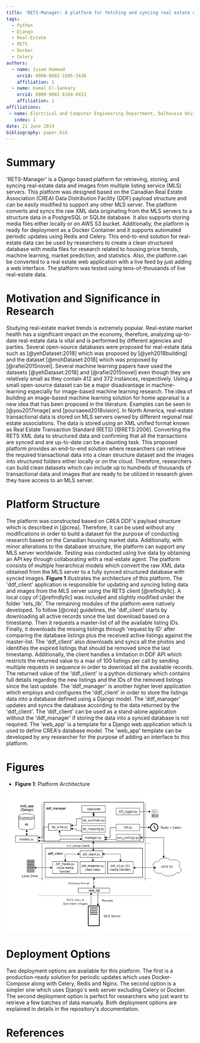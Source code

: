 ```yaml
---
title: 'RETS-Manager: A platform for fetching and syncing real estate data and images'
tags:
  - Python
  - Django
  - Real-Estate
  - RETS
  - Docker
  - Celery
authors:
  - name: Issam Hammad
    orcid: 0000-0002-1895-3438
    affiliation: 1
  - name: Kamal El-Sankary
    orcid: 0000-0001-8104-6913
    affiliation: 1
affiliations:
 - name: Electrical and Computer Engineering Department, Dalhousie University, Halifax, NS, Canada.
   index: 1
date: 21 June 2019
bibliography: paper.bib
---
```


# Summary

'RETS-Manager' is a Django based platform for retrieving, storing, and syncing real-estate data and images from multiple listing service (MLS) servers. This platform was designed based on the Canadian Real Estate Association (CREA) Data Distribution Facility (DDF) payload structure and can be easily modified to support any other MLS server. The platform converts and syncs the raw XML data originating from the MLS servers to a structure data in a PostgreSQL or SQLite database. It also supports storing media files either locally or on AWS S3 bucket. Additionally, the platform is ready for deployment as a Docker Container and it supports automated periodic updates using Redis and Celery. This end-to-end solution for real-estate data can be used by researchers to create a clean structured database with media files for research related to housing price trends, machine learning, market prediction, and statistics. Also, the platform can be converted to a real estate web application with a live feed by just adding a web interface. The platform was tested using tens-of-thousands of live real-estate data.


# Motivation and Significance in Research

Studying real-estate market trends is extremely popular. Real-estate market health has a significant impact on the economy, therefore, analyzing up-to-date real-estate data is vital and is performed by different agencies and parties. Several open-source databases were proposed for real-estate data such as [@yehDataset:2018] which was proposed by [@yeh2018building] and the dataset [@mohDataset:2018] which was proposed by [@rafiei2015novel]. Several machine learning papers have used the datasets [@yehDataset:2018] and [@rafiei2015novel] even though they are relatively small as they contain 412 and 372 instances, respectively. Using a small open-source dataset can be a major disadvantage in machine-learning especially for image-based machine learning research. The idea of building an image-based machine learning solution for home appraisal is a new idea that has been proposed in the literature. Examples can be seen in [@you2017image] and [poursaeed2018vision]. In North America, real-estate transactional data is stored on MLS servers owned by different regional real estate associations. The data is stored using an XML unified format known as Real Estate Transaction Standard (RETS) [@RETS:2006]. Converting the RETS XML data to structured data and confirming that all the transactions are synced and are up-to-date can be a daunting task. This proposed platform provides an end-to-end solution where researchers can retrieve the required transactional data into a clean structure dataset and the images into structured folders either locally or on the cloud. Therefore, researchers can build clean datasets which can include up to hundreds of thousands of transactional data and images that are ready to be utilized in research given they have access to an MLS server.

# Platform Structure

The platform was constructed based on CREA DDF's payload structure which is described in [@crea]. Therefore, it can be used without any modifications in order to build a dataset for the purpose of conducting research based on the Canadian housing market data. Additionally, with minor alterations to the database structure, the platform can support any MLS server worldwide. Testing was conducted using live data by obtaining an API key through collaborating with a real-estate agent. The platform consists of multiple hierarchical models which convert the raw XML data obtained from the MLS server to a fully synced structured database with synced images. **Figure 1** illustrates the architecture of this platform. The 'ddf_client' application is responsible for updating and syncing listing data and images from the MLS server using the RETS client [@refindlyllc]. A local copy of [@refindlyllc] was included and slightly modified under the folder 'rets_lib'. The remaining modules of the platform were natively developed.  To follow [@crea] guidelines, the 'ddf_client' starts by downloading all active records since the last download based on a timestamp. Then it requests a master-list of all the available listing IDs. Finally, it downloads the missing listings through 'request by ID' after comparing the database listings plus the received active listings against the master-list. The 'ddf_client' also downloads and syncs all the photos and identifies the expired listings that should be removed since the last timestamp. Additionally, the client handles a limitation in DDF API which restricts the returned value to a max of 100 listings per call by sending multiple requests in sequence in order to download all the available records. The returned value of the 'ddf_client' is a python dictionary which contains full details regarding the new listings and the IDs of the removed listings since the last update. The 'ddf_manager' is another higher level application which employs and configures the 'ddf_client' in order to store the listings data into a database defined using a Django model. The 'ddf_manager' updates and syncs the database according to the data returned by the 'ddf_client'. The 'ddf_client' can be used as a stand-alone application without the 'ddf_manager' if storing the data into a synced database is not required. The 'web_app' is a template for a Django web application which is used to define CREA's database model. The 'web_app' template can be developed by any researcher for the purpose of adding an interface to this platform. 

# Figures
- **Figure 1**: Platform Architecture   

![Platform Architecture.](Figure.png)

# Deployment Options

Two deployment options are available for this platform. The first is a production-ready solution for periodic updates which uses Docker-Compose along with Celery, Redis and Nginx. The second option is a simpler one which uses Django's web server excluding Celery or Docker. The second deployment option is perfect for researchers who just want to retrieve a few batches of data manually. Both deployment options are explained in details in the repository's documentation.

# References

